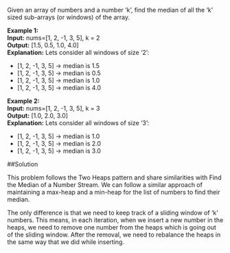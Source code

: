 Given an array of numbers and a number ‘k’, find the median of all the ‘k’ sized sub-arrays (or windows) of the array.

**Example 1:**  
**Input:** nums=[1, 2, -1, 3, 5], k = 2  
**Output:** [1.5, 0.5, 1.0, 4.0]  
**Explanation:** Lets consider all windows of size ‘2’:
* [1, 2, -1, 3, 5] -> median is 1.5
* [1, 2, -1, 3, 5] -> median is 0.5
* [1, 2, -1, 3, 5] -> median is 1.0
* [1, 2, -1, 3, 5] -> median is 4.0

**Example 2:**  
**Input:** nums=[1, 2, -1, 3, 5], k = 3  
**Output:** [1.0, 2.0, 3.0]  
**Explanation:** Lets consider all windows of size ‘3’:
* [1, 2, -1, 3, 5] -> median is 1.0
* [1, 2, -1, 3, 5] -> median is 2.0
* [1, 2, -1, 3, 5] -> median is 3.0

##Solution

This problem follows the Two Heaps pattern and share similarities with Find the Median of a Number Stream. We can follow
a similar approach of maintaining a max-heap and a min-heap for the list of numbers to find their median.

The only difference is that we need to keep track of a sliding window of ‘k’ numbers. This means, in each iteration,
when we insert a new number in the heaps, we need to remove one number from the heaps which is going out of the sliding
window. After the removal, we need to rebalance the heaps in the same way that we did while inserting.